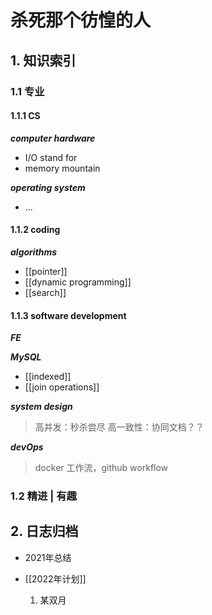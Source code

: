# 杀死那个彷惶的人
## 1. 知识索引

### 1.1 专业

#### 1.1.1 CS

***computer hardware***
- I/O stand for
- memory mountain

***operating system***
- ...


####  1.1.2 coding

***algorithms***
- [[pointer]]
- [[dynamic programming]]
- [[search]]

#### 1.1.3 software development

***FE*** 

***MySQL***
- [[indexed]]
- [[join operations]]

***system design***
> 高并发：秒杀尝尽
> 高一致性：协同文档？？

***devOps***

> docker 工作流，github workflow

### 1.2 精进 | 有趣

## 2. 日志归档

- 2021年总结

- [[2022年计划]]
	1. 某双月